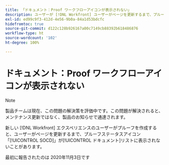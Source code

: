 ```yaml
---
title: 「ドキュメント：Proof ワークフローアイコンが表示されない」
description: ユーザーが [!DNL Workfront] ユーザーがページを更新するまで、プルーフステータスアイコン「SOCD」がドキュメントリストに表示されないことがあります。
exl-id: ed99c9f3-412d-4e56-9b0a-84a1d53bdcfc
hidefromtoc: true
source-git-commit: d122c128b926167a00c7149cb88392b618486876
workflow-type: ht
source-wordcount: '102'
ht-degree: 100%

---
```


# ドキュメント：Proof ワークフローアイコンが表示されない

>[!NOTE]
>
>製品チームは現在、この問題の解決策を評価中です。この問題が解決されると、メンテナンス更新ではなく、製品のお知らせで通達されます。

新しい [!DNL Workfront] エクスペリエンスのユーザーがプルーフを作成すると、ユーザーがページを更新するまで、プルーフステータスアイコン「[!UICONTROL SOCD]」が[!UICONTROL ドキュメント]リストに表示されないことがあります。

最初に報告されたのは 2020年11月3日です
